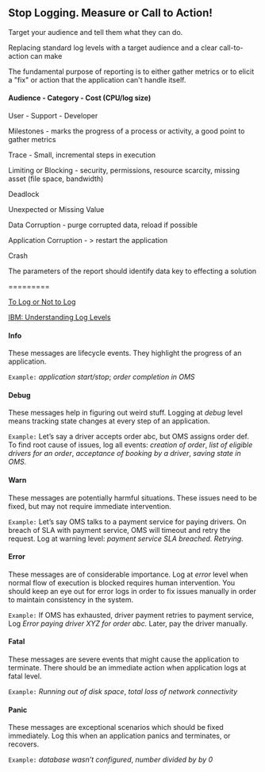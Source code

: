 ## Stop Logging. Measure or Call to Action!

Target your audience and tell them what they can do.

Replacing standard log levels with a target audience and a clear call-to-action can make



The fundamental purpose of reporting is to either gather metrics or to elicit a "fix" or action that the application can't handle itself.

#### Audience - Category - Cost (CPU/log size)

User - Support - Developer

Milestones - marks the progress of a process or activity, a good point to gather metrics

Trace - Small, incremental steps in execution

Limiting or Blocking - security, permissions, resource scarcity, missing asset (file space, bandwidth)

Deadlock

Unexpected or Missing Value

Data Corruption - purge corrupted data, reload if possible

Application Corruption - > restart the application

Crash

The parameters of the report should identify data key to effecting a solution

=========

[To Log or Not to Log](https://getpocket.com/a/read/2187810674)

[IBM: Understanding Log Levels](https://www.ibm.com/support/knowledgecenter/en/SSEP7J_10.2.2/com.ibm.swg.ba.cognos.ug_rtm_wb.10.2.2.doc/c_n30e74.html)

#### Info

These messages are lifecycle events. They highlight the progress of an application.

`Example:` *application start/stop*; *order completion in OMS*

#### Debug

These messages help in figuring out weird stuff. Logging at *debug* level means tracking state changes at every step of an application.

`Example:` Let’s say a driver accepts order abc, but OMS assigns order def. To find root cause of issues, log all events: *creation of order*, *list of eligible drivers for an order*, *acceptance of booking by a driver*, *saving state in OMS.*

#### Warn

These messages are potentially harmful situations. These issues need to be fixed, but may not require immediate intervention.

`Example:` Let’s say OMS talks to a payment service for paying drivers. On breach of SLA with payment service, OMS will timeout and retry the request. Log at warning level: *payment service SLA breached. Retrying.*

#### Error

These messages are of considerable importance. Log at *error* level when normal flow of execution is blocked requires human intervention. You should keep an eye out for error logs in order to fix issues manually in order to maintain consistency in the system.

`Example:` If OMS has exhausted, driver payment retries to payment service, Log *Error paying driver XYZ for order abc.* Later, pay the driver manually.

#### Fatal

These messages are severe events that might cause the application to terminate. There should be an immediate action when application logs at fatal level.

`Example:` *Running out of disk space*, *total loss of network connectivity*

#### Panic

These messages are exceptional scenarios which should be fixed immediately. Log this when an application panics and terminates, or recovers.

`Example:` *database wasn’t configured*, *number divided by by 0*

 
